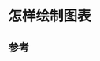 # 怎样绘制图表

## 参考

[1]:http://projects.wojtekmaj.pl/react-lifecycle-methods-diagram/ "react component 生命周期"
[2]:https://github.com/kamranahmedse/developer-roadmap "开发学习线路图"